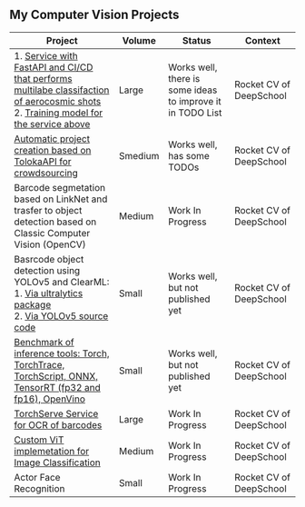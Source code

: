 ## My Computer Vision Projects


<table>
    <thead>
        <tr>
            <th>Project</th>
            <th>Volume</th>
            <th>Status</th>
            <th>Context</th>
        </tr>
    </thead>
    <tbody>
        <tr>
            <td>
                1. <a href="https://github.com/roman-4erkasov/deepschool-cvr-service/tree/dev">
                    Service with FastAPI and CI/CD that performs multilabe classifaction of aerocosmic shots
                </a><br/>
                2. <a href="https://github.com/roman-4erkasov/deepschool-cvr-modeling/tree/dev">
                    Training model for the service above
                </a>
             </td>
             <td> Large </td>
             <td>Works well, there is some ideas to improve it in TODO List</td>
             <td> Rocket CV of DeepSchool </td>
        </tr>
        <tr>
            <td>
                <a href="https://github.com/roman-4erkasov/deepschool-cvr-toloka/tree/dev">
                Automatic project creation based on TolokaAPI for crowdsourcing 
                </a>
             </td>
             <td> Smedium </td>
             <td>Works well, has some TODOs </td>
             <td> Rocket CV of DeepSchool  </td>
        </tr>
        <tr>
            <td>
                Barcode segmetation based on LinkNet and trasfer to object detection based on Classic Computer Vision (OpenCV)
             </td>
             <td> Medium </td>
             <td> Work In Progress </td>
             <td> Rocket CV of DeepSchool </td>
        </tr>
        <tr>
            <td>
                Basrcode object detection using YOLOv5 and ClearML:<br/>
                1. <a href="https://github.com/roman-4erkasov/deepschool-cvr-detect1/tree/dev">Via ultralytics package</a><br/>
                2. <a href="https://github.com/roman-4erkasov/deepschool-cvr-detect2/tree/dev">Via YOLOv5 source code</a>
             </td>
             <td> Small </td>
             <td>Works well, but not published yet </td>
             <td> Rocket CV of DeepSchool </td>
        </tr>
        <tr>
            <td>
                <a href="https://github.com/roman-4erkasov/deepschool-cvr-conversion/tree/dev">
                Benchmark of inference tools: Torch, TorchTrace, TorchScript, ONNX, TensorRT (fp32 and fp16), OpenVino
                </a>
             </td>
             <td> Small </td>
             <td>Works well, but not published yet </td>
             <td> Rocket CV of DeepSchool </td>
        </tr>
        <tr>
            <td>
                <a href="https://github.com/roman-4erkasov/deepschool-cvr-tserve/tree/dev">
                TorchServe Service for OCR of barcodes 
                </a>
             </td>
             <td> Large </td>
             <td> Work In Progress </td>
             <td> Rocket CV of DeepSchool </td>
        </tr>
        <tr>
            <td>
                <a href="https://github.com/roman-4erkasov/deepschool-cvr-vit/tree/dev">
                Custom ViT implemetation for Image Classification
                </a>
             </td>
             <td> Medium </td>
             <td>Work In Progress</td>
             <td> Rocket CV of DeepSchool </td>
        </tr>
        <tr>
            <td>
                Actor Face Recognition
             </td>
             <td> Small </td>
             <td>Work In Progress</td>
             <td> Rocket CV of DeepSchool </td>
        </tr>
    </tbody>
</table>

